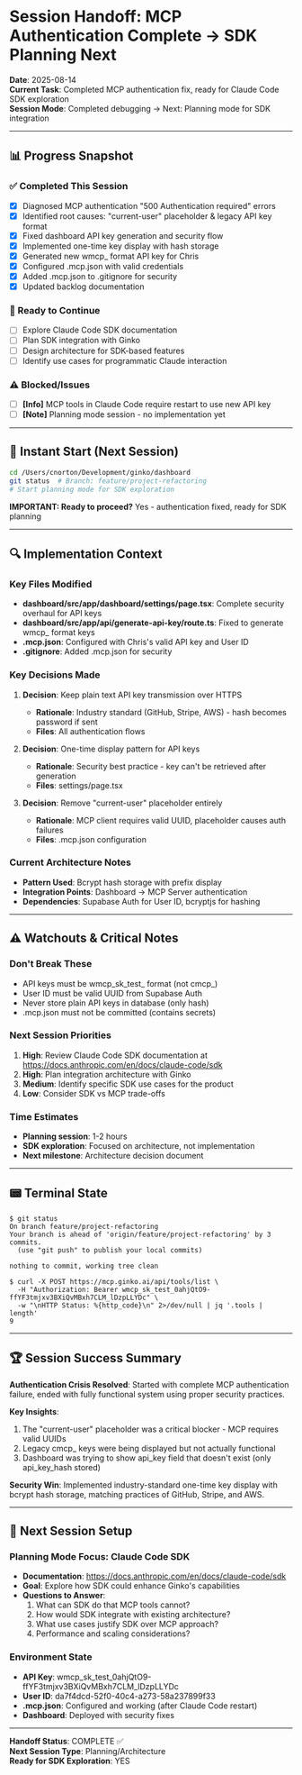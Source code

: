 # Session Handoff: MCP Authentication Complete → SDK Planning Next

**Date**: 2025-08-14  
**Current Task**: Completed MCP authentication fix, ready for Claude Code SDK exploration  
**Session Mode**: Completed debugging → Next: Planning mode for SDK integration

---

## 📊 Progress Snapshot

### ✅ Completed This Session
- [x] Diagnosed MCP authentication "500 Authentication required" errors
- [x] Identified root causes: "current-user" placeholder & legacy API key format
- [x] Fixed dashboard API key generation and security flow
- [x] Implemented one-time key display with hash storage
- [x] Generated new wmcp_ format API key for Chris
- [x] Configured .mcp.json with valid credentials
- [x] Added .mcp.json to .gitignore for security
- [x] Updated backlog documentation

### 🎯 Ready to Continue  
- [ ] Explore Claude Code SDK documentation
- [ ] Plan SDK integration with Ginko
- [ ] Design architecture for SDK-based features
- [ ] Identify use cases for programmatic Claude interaction

### ⚠️ Blocked/Issues
- [ ] **[Info]** MCP tools in Claude Code require restart to use new API key
- [ ] **[Note]** Planning mode session - no implementation yet

---

## 🎯 Instant Start (Next Session)

```bash
cd /Users/cnorton/Development/ginko/dashboard
git status  # Branch: feature/project-refactoring
# Start planning mode for SDK exploration
```

**IMPORTANT: Ready to proceed?** Yes - authentication fixed, ready for SDK planning

---

## 🔍 Implementation Context

### Key Files Modified
- **dashboard/src/app/dashboard/settings/page.tsx**: Complete security overhaul for API keys
- **dashboard/src/app/api/generate-api-key/route.ts**: Fixed to generate wmcp_ format keys
- **.mcp.json**: Configured with Chris's valid API key and User ID
- **.gitignore**: Added .mcp.json for security

### Key Decisions Made  
1. **Decision**: Keep plain text API key transmission over HTTPS
   - **Rationale**: Industry standard (GitHub, Stripe, AWS) - hash becomes password if sent
   - **Files**: All authentication flows

2. **Decision**: One-time display pattern for API keys
   - **Rationale**: Security best practice - key can't be retrieved after generation
   - **Files**: settings/page.tsx

3. **Decision**: Remove "current-user" placeholder entirely
   - **Rationale**: MCP client requires valid UUID, placeholder causes auth failures
   - **Files**: .mcp.json configuration

### Current Architecture Notes
- **Pattern Used**: Bcrypt hash storage with prefix display
- **Integration Points**: Dashboard → MCP Server authentication
- **Dependencies**: Supabase Auth for User ID, bcryptjs for hashing

---

## ⚠️ Watchouts & Critical Notes

### Don't Break These
- API keys must be wmcp_sk_test_ format (not cmcp_)
- User ID must be valid UUID from Supabase Auth
- Never store plain API keys in database (only hash)
- .mcp.json must not be committed (contains secrets)

### Next Session Priorities
1. **High**: Review Claude Code SDK documentation at https://docs.anthropic.com/en/docs/claude-code/sdk
2. **High**: Plan integration architecture with Ginko
3. **Medium**: Identify specific SDK use cases for the product
4. **Low**: Consider SDK vs MCP trade-offs

### Time Estimates
- **Planning session**: 1-2 hours
- **SDK exploration**: Focused on architecture, not implementation
- **Next milestone**: Architecture decision document

---

## 📟 Terminal State

```
$ git status
On branch feature/project-refactoring
Your branch is ahead of 'origin/feature/project-refactoring' by 3 commits.
  (use "git push" to publish your local commits)

nothing to commit, working tree clean

$ curl -X POST https://mcp.ginko.ai/api/tools/list \
  -H "Authorization: Bearer wmcp_sk_test_0ahjQtO9-ffYF3tmjxv3BXiQvMBxh7CLM_lDzpLLYDc" \
  -w "\nHTTP Status: %{http_code}\n" 2>/dev/null | jq '.tools | length'
9
```

---

## 🏆 Session Success Summary

**Authentication Crisis Resolved**: Started with complete MCP authentication failure, ended with fully functional system using proper security practices.

**Key Insights**: 
1. The "current-user" placeholder was a critical blocker - MCP requires valid UUIDs
2. Legacy cmcp_ keys were being displayed but not actually functional
3. Dashboard was trying to show api_key field that doesn't exist (only api_key_hash stored)

**Security Win**: Implemented industry-standard one-time key display with bcrypt hash storage, matching practices of GitHub, Stripe, and AWS.

---

## 🚀 Next Session Setup

### Planning Mode Focus: Claude Code SDK
- **Documentation**: https://docs.anthropic.com/en/docs/claude-code/sdk
- **Goal**: Explore how SDK could enhance Ginko's capabilities
- **Questions to Answer**:
  1. What can SDK do that MCP tools cannot?
  2. How would SDK integrate with existing architecture?
  3. What use cases justify SDK over MCP approach?
  4. Performance and scaling considerations?

### Environment State
- **API Key**: wmcp_sk_test_0ahjQtO9-ffYF3tmjxv3BXiQvMBxh7CLM_lDzpLLYDc
- **User ID**: da7f4dcd-52f0-40c4-a273-58a237899f33
- **.mcp.json**: Configured and working (after Claude Code restart)
- **Dashboard**: Deployed with security fixes

---

**Handoff Status**: COMPLETE ✅  
**Next Session Type**: Planning/Architecture  
**Ready for SDK Exploration**: YES